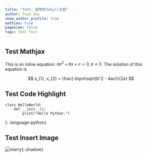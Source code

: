 ```yaml
---
title: "TeXt: 超赞的Jekyll主题"
author: Yuze Zou
show_author_profile: true
mathjax: true
pageview: false
tags: TeXt Test
---
```

## Test Mathjax

This is an inline equation: $ax^2+bx+c=0, a\neq 0$. The solution of this equation is

$$
x_{1}, x_{2} = \frac{-b\pm\sqrt{b^2 - 4ac}}{2a}
$$

## Test Code Highlight

~~~
class HelloWorld:
    def __init__():
        print("Hello Python.")
~~~
{: .language-python}

## Test Insert Image

![marry](https://user-images.githubusercontent.com/16682999/63071286-44db7500-bf51-11e9-9790-55fbdd63a49f.JPG){:.shadow}
